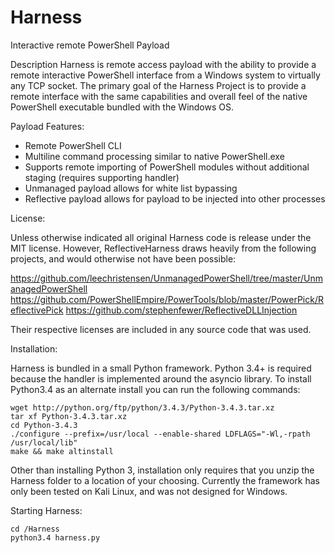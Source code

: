 # Harness
Interactive remote PowerShell Payload

Description
Harness is remote access payload with the ability to provide a remote interactive PowerShell interface from a Windows system to virtually any TCP socket. The primary goal of the Harness Project is to provide a remote interface with the same capabilities and overall feel of the native PowerShell executable bundled with the Windows OS. 

Payload Features:
-	Remote PowerShell CLI
-	Multiline command processing similar to native PowerShell.exe
-	Supports remote importing of PowerShell modules without additional staging (requires supporting handler)
-	Unmanaged payload allows for white list bypassing
-	 Reflective payload allows for payload to be injected into other processes 

License:

Unless otherwise indicated all original Harness code is release under the MIT license. However, ReflectiveHarness draws heavily from the following projects, and would otherwise not have been possible:

https://github.com/leechristensen/UnmanagedPowerShell/tree/master/UnmanagedPowerShell
https://github.com/PowerShellEmpire/PowerTools/blob/master/PowerPick/ReflectivePick
https://github.com/stephenfewer/ReflectiveDLLInjection

Their respective licenses are included in any source code that was used. 

Installation:

Harness is bundled in a small Python framework. Python 3.4+ is required because the handler is implemented around the asyncio library. To install Python3.4 as an alternate install you can run the following commands:

	wget http://python.org/ftp/python/3.4.3/Python-3.4.3.tar.xz
	tar xf Python-3.4.3.tar.xz
	cd Python-3.4.3
	./configure --prefix=/usr/local --enable-shared LDFLAGS="-Wl,-rpath /usr/local/lib"
	make && make altinstall

Other than installing Python 3, installation only requires that you unzip the Harness folder to a location of your choosing. Currently the framework has only been tested on Kali Linux, and was not designed for Windows. 

Starting Harness:

	cd /Harness
	python3.4 harness.py




